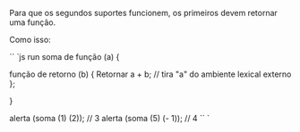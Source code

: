 Para que os segundos suportes funcionem, os primeiros devem retornar uma função.

Como isso:

`` `js run
soma de função (a) {

função de retorno (b) {
Retornar a + b; // tira "a" do ambiente lexical externo
};

}

alerta (soma (1) (2)); // 3
alerta (soma (5) (- 1)); // 4
`` `

